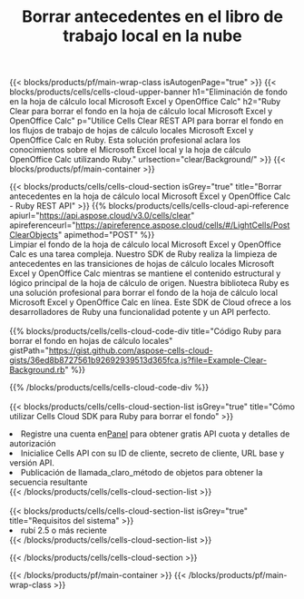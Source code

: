 ﻿---
title:  Borrar antecedentes en el libro de trabajo local en la nube
description: API y SDK en la nube para borrar el fondo en Microsoft Excel y OpenOffice Calc. Antecedentes claros sobre hojas de cálculo locales de Cells Cloud API. El SDK admite tipos de lenguajes de desarrollo. Incluyen Android, C#, Go, Java, NodeJS, Perl, PHP, Python, Ruby y Swift.
---
{{< blocks/products/pf/main-wrap-class isAutogenPage="true" >}}
{{< blocks/products/cells/cells-cloud-upper-banner h1="Eliminación de fondo en la hoja de cálculo local Microsoft Excel y OpenOffice Calc" h2="Ruby Clear para borrar el fondo en la hoja de cálculo local Microsoft Excel y OpenOffice Calc" p="Utilice Cells Clear REST API para borrar el fondo en los flujos de trabajo de hojas de cálculo locales Microsoft Excel y OpenOffice Calc en Ruby. Esta solución profesional aclara los conocimientos sobre el Microsoft Excel local y la hoja de cálculo OpenOffice Calc utilizando Ruby." urlsection="clear/Background/" >}}
{{< blocks/products/pf/main-container >}}

{{< blocks/products/cells/cells-cloud-section isGrey="true" title="Borrar antecedentes en la hoja de cálculo local Microsoft Excel y OpenOffice Calc - Ruby REST API" >}}
{{% blocks/products/cells/cells-cloud-api-reference apiurl="https://api.aspose.cloud/v3.0/cells/clear" apireferenceurl="https://apireference.aspose.cloud/cells/#/LightCells/PostClearObjects" apimethod="POST" %}}
<br/>
Limpiar el fondo de la hoja de cálculo local Microsoft Excel y OpenOffice Calc es una tarea compleja. Nuestro SDK de Ruby realiza la limpieza de antecedentes en las transiciones de hojas de cálculo locales Microsoft Excel y OpenOffice Calc mientras se mantiene el contenido estructural y lógico principal de la hoja de cálculo de origen. Nuestra biblioteca Ruby es una solución profesional para borrar el fondo de la hoja de cálculo local Microsoft Excel y OpenOffice Calc en línea. Este SDK de Cloud ofrece a los desarrolladores de Ruby una funcionalidad potente y un API perfecto.
<br/>
<br/>
{{% blocks/products/cells/cells-cloud-code-div title="Código Ruby para borrar el fondo en hojas de cálculo locales" gistPath="https://gist.github.com/aspose-cells-cloud-gists/36ed8b8727561b92692939513d365fca.js?file=Example-Clear-Background.rb" %}}
  
{{% /blocks/products/cells/cells-cloud-code-div %}}
<br/>
<br/>
{{< blocks/products/cells/cells-cloud-section-list isGrey="true" title="Cómo utilizar Cells Cloud SDK para Ruby para borrar el fondo" >}}
<li> Registre una cuenta en<a href="https://dashboard.aspose.cloud/">Panel</a> para obtener gratis API cuota y detalles de autorización</li>
<li>Inicialice Cells API con su ID de cliente, secreto de cliente, URL base y versión API.</li>
<li>Publicación de llamada_claro_método de objetos para obtener la secuencia resultante</li>
{{< /blocks/products/cells/cells-cloud-section-list >}}
<br/>
<br/>
{{< blocks/products/cells/cells-cloud-section-list isGrey="true" title="Requisitos del sistema" >}}
<li>rubí 2.5 o más reciente</li>
{{< /blocks/products/cells/cells-cloud-section-list >}}

{{< /blocks/products/cells/cells-cloud-section >}}

{{< /blocks/products/pf/main-container >}}
{{< /blocks/products/pf/main-wrap-class >}}
